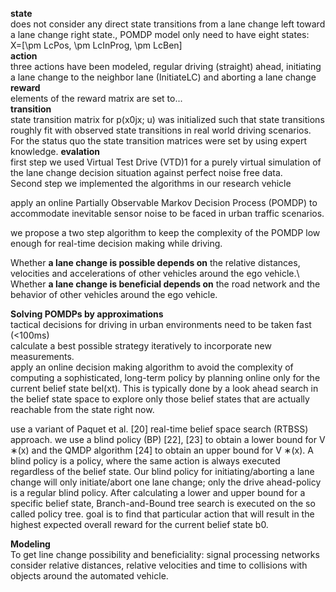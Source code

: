 
__state__\
does not consider any direct state transitions from a lane change left toward a lane change right state., POMDP model only need to have eight states:\
X=[\pm LcPos, \pm LcInProg, \pm LcBen]\
__action__\
three actions have been modeled, regular driving (straight) ahead, initiating a lane change to the neighbor lane (InitiateLC) and aborting a lane change \
__reward__\
elements of the reward matrix are set to...\
__transition__\
state transition matrix for p(x0jx; u) was initialized such that state transitions roughly fit with observed state transitions in real world driving scenarios. For the status quo the state transition matrices were set by using expert knowledge. 
__evalation__\
first step we used Virtual Test Drive (VTD)1 for a purely virtual simulation of the lane change decision situation against perfect noise free data.\
Second step we implemented the algorithms in our research vehicle 

apply an online Partially Observable Markov Decision Process (POMDP) to accommodate inevitable sensor noise to be faced in urban traffic scenarios. 

we propose a two step algorithm to keep the complexity of the POMDP low enough for real-time decision making while driving.

Whether __a lane change is possible depends on__ the relative distances, velocities and accelerations of other vehicles around the ego vehicle.\ 
Whether __a lane change is beneficial depends on__ the road network and the behavior of other vehicles around the ego vehicle. 

__Solving POMDPs by approximations__\
tactical decisions for driving in urban environments need to be taken fast (<100ms)\
calculate a best possible strategy iteratively to incorporate new measurements. \
apply an online decision making algorithm to avoid the complexity of computing a sophisticated, long-term policy by planning online only for the current belief state bel(xt). This is typically done by a look ahead search in the belief state space to explore only those belief states that are actually reachable from the state right now.

use a variant of Paquet et al. [20] real-time belief space search (RTBSS) approach. we use a blind policy (BP) [22], [23] to obtain a lower bound for V ∗(x) and the QMDP algorithm [24] to obtain an upper bound for V ∗(x). A blind policy is a policy, where the same action is always executed regardless of the belief state.  Our blind policy for initiating/aborting a lane change will only initiate/abort one lane change; only the drive ahead-policy is a regular blind policy. After calculating a lower and upper bound for a specific belief state, Branch-and-Bound tree search is executed on the so called policy tree. goal is to find that particular action that will result in the highest expected overall reward for the current belief state b0. 

__Modeling__\
To get line change possibility and beneficiality: signal processing networks consider relative distances, relative velocities and time to collisions with objects around the automated vehicle.

